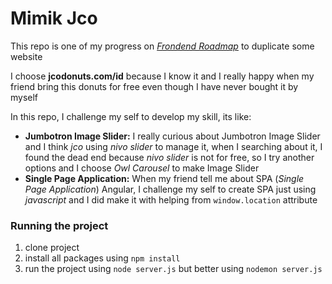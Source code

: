 # Mimik Jco

This repo is one of my progress on [_Frondend Roadmap_](https://www.codementor.io/kamranahmedse/modern-frontend-developer-in-2018-inb3ay6xt) to duplicate some website

I choose **jcodonuts.com/id** because I know it and I really happy when my friend bring this donuts for free even though I have never bought it by myself

In this repo, I challenge my self to develop my skill, its like:

- **Jumbotron Image Slider:** I really curious about Jumbotron Image Slider and I think _jco_ using _nivo slider_ to manage it, when I searching about it, I found the dead end 
because _nivo slider_ is not for free, so I try another options and I choose _Owl Carousel_ to make Image Slider
- **Single Page Application:** When my friend tell me about SPA (_Single Page Application_) Angular, I challenge my self to create SPA just using _javascript_ 
and I did make it with helping from `window.location` attribute



### Running the project
1. clone project
2. install all packages using `npm install`
3. run the project using `node server.js` but better using `nodemon server.js`

